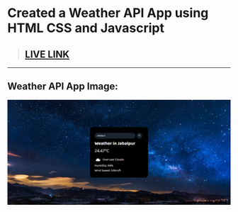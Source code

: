 # Created a Weather API App using HTML CSS and Javascript

> ## [LIVE LINK](https://weather-api-app-03.vercel.app/)

---

## Weather API App Image:

![](./screenshot/Weather-App.png)
